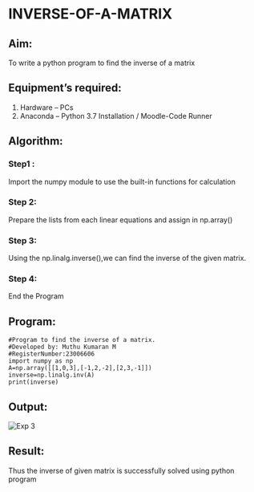 # INVERSE-OF-A-MATRIX
## Aim:
To write a python program to find the inverse of a matrix
## Equipment’s required:
1. 	Hardware – PCs
2. 	Anaconda – Python 3.7 Installation / Moodle-Code Runner
## Algorithm:
### Step1 : 
Import the numpy module to use the built-in functions for calculation
### Step 2: 
Prepare the lists from each linear equations and assign in np.array()
### Step 3:
Using the np.linalg.inverse(),we can find the inverse of the given matrix.
### Step 4:
End the Program

## Program:
```
#Program to find the inverse of a matrix.
#Developed by: Muthu Kumaran M
#RegisterNumber:23006606
import numpy as np
A=np.array([[1,0,3],[-1,2,-2],[2,3,-1]])
inverse=np.linalg.inv(A)
print(inverse)
```
## Output:
![Exp 3](https://github.com/Muthu-Kumaran-M/INVERSE-OF-A-MATRIX/assets/144979439/be81643a-f07d-45b5-ba7c-b721df3157fb)

## Result:
Thus the inverse of given matrix is successfully solved using python program

